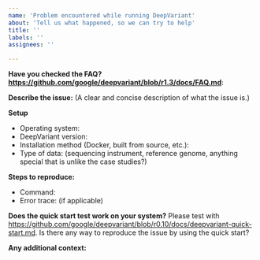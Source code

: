 ```yaml
---
name: 'Problem encountered while running DeepVariant'
about: 'Tell us what happened, so we can try to help'
title: ''
labels: ''
assignees: ''

---
```


**Have you checked the FAQ? https://github.com/google/deepvariant/blob/r1.3/docs/FAQ.md**:

**Describe the issue:**
(A clear and concise description of what the issue is.)

**Setup**
  - Operating system:
  - DeepVariant version:
  - Installation method (Docker, built from source, etc.):
  - Type of data: (sequencing instrument, reference genome, anything special that is unlike the case studies?)

**Steps to reproduce:**
  - Command:
  - Error trace: (if applicable)

**Does the quick start test work on your system?**
Please test with https://github.com/google/deepvariant/blob/r0.10/docs/deepvariant-quick-start.md.
Is there any way to reproduce the issue by using the quick start?

**Any additional context:**

